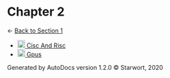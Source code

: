 <style>img{height:18px;margin-bottom:-3px}</style>
# Chapter 2

← [Back to Section 1](..)

- [![MD file](https://img.icons8.com/windows/512/4a90e2/regular-document.png) Cisc And Risc](cisc_and_risc.html)
- [![MD file](https://img.icons8.com/windows/512/4a90e2/regular-document.png) Gpus](gpus.html)

Generated by AutoDocs version 1.2.0 © Starwort, 2020
